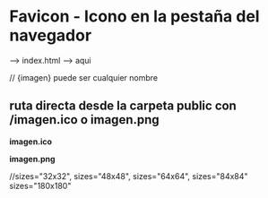 # Favicon - Icono en la pestaña del navegador

--> index.html --> <head> aqui </head>

// {imagen} puede ser cualquier nombre
## ruta directa desde la carpeta public con /imagen.ico o imagen.png

**imagen.ico**
<link rel="icon" type="image/x-icon" href="/imagen.ico">

**imagen.png**
<link rel="icon" type="image/png" sizes="16x16" href="/imagen-16x16.png">

//sizes="32x32", sizes="48x48", sizes="64x64", sizes="84x84" sizes="180x180"